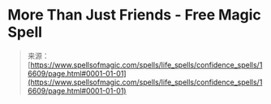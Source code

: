 <!--yml

category: 未分类

date: 2024-06-12 18:57:08

-->

# More Than Just Friends - Free Magic Spell

> 来源：[https://www.spellsofmagic.com/spells/life_spells/confidence_spells/16609/page.html#0001-01-01](https://www.spellsofmagic.com/spells/life_spells/confidence_spells/16609/page.html#0001-01-01)
